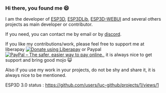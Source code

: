 ### Hi there, you found me 😄

I am the developer of [ESP3D](https://github.com/luc-github/ESP3D), [ESP3DLib](https://github.com/luc-github/ESP3DLib), [ESP3D-WEBUI](https://github.com/luc-github/ESP3D-WEBUI) and several others projects as main developer or contributor.

If you need, you can contact me by email or by [discord](https://discord.com/invite/Z4ujTwE).

If you like my contributions/work, please feel free to support me at liberapay <a href="https://liberapay.com/ESP3D/donate"><img alt="Donate using Liberapay" src="https://liberapay.com/assets/widgets/donate.svg"></a> or Paypal [<img src="https://www.paypalobjects.com/en_US/i/btn/btn_donateCC_LG_global.gif" border="0" alt="PayPal – The safer, easier way to pay online.">](https://www.paypal.com/cgi-bin/webscr?cmd=_s-xclick&hosted_button_id=Y8FFE7NA4LJWQ), it is always nice to get support and bring good mojo 😺 

Also if you use my work in your projects, do not be shy and share it, it is always nice to be mentioned.   


ESP3D 3.0 status : https://github.com/users/luc-github/projects/1/views/1
